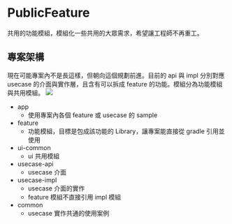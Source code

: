 PublicFeature
===
共用的功能模組，模組化一些共用的大眾需求，希望讓工程師不再重工。

## 專案架構
現在可能專案內不是長這樣，但朝向這個規劃前進。目前的 api 與 impl 分別對應 usecase 的介面與實作層，且含有可以拆成 feature 的功能。模組分為功能模組與共用模組。
![](./doc/blueprint.png)
- app
  - 使用專案內各個 feature 或 usecase 的 sample
- feature
  - 功能模組，目標是包成該功能的 Library，讓專案能直接從 gradle 引用並使用
- ui-common
  - ui 共用模組
- usecase-api
  - usecase 介面
- usecase-impl
  - usecase 介面的實作
  - feature 模組不直接引用 impl 模組
- common
  - usecase 實作共通的使用案例
